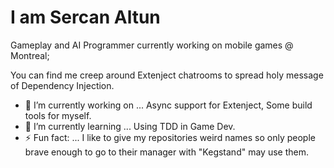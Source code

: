 # I am Sercan Altun
Gameplay and AI Programmer currently working on mobile games @ Montreal;

You can find me creep around Extenject chatrooms to spread holy message of Dependency Injection. 

- 🔭 I’m currently working on ... Async support for Extenject, Some build tools for myself.
- 🌱 I’m currently learning ... Using TDD in Game Dev.
- ⚡ Fun fact: ... I like to give my repositories weird names so only people brave enough to go to their manager with "Kegstand" may use them.

<!--
**altunsercan/altunsercan** is a ✨ _special_ ✨ repository because its `README.md` (this file) appears on your GitHub profile.

Here are some ideas to get you started:
- 🔭 I’m currently working on ...
- 🌱 I’m currently learning ...
- 👯 I’m looking to collaborate on ...
- 🤔 I’m looking for help with ...
- 💬 Ask me about ...
- 📫 How to reach me: ...
- 😄 Pronouns: ...
- ⚡ Fun fact: ...
-->
